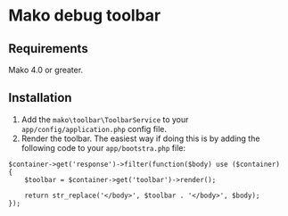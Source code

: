 # Mako debug toolbar

## Requirements

Mako 4.0 or greater.

## Installation

1. Add the ```mako\toolbar\ToolbarService``` to your ```app/config/application.php``` config file.
2. Render the toolbar. The easiest way if doing this is by adding the following code to your ```app/bootstra.php``` file:

</span>

	$container->get('response')->filter(function($body) use ($container)
	{
		$toolbar = $container->get('toolbar')->render();
		
		return str_replace('</body>', $toolbar . '</body>', $body);
	});